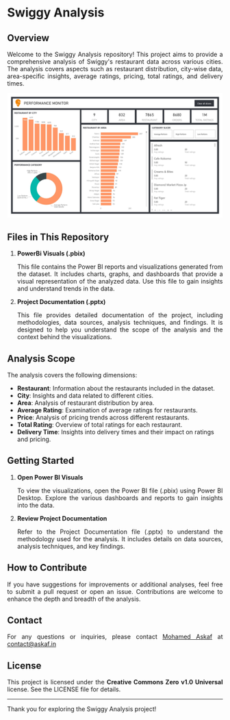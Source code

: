 # Swiggy Analysis

## Overview
<p align="justify"></p>
<p align="justify">Welcome to the Swiggy Analysis repository! This project aims to provide a comprehensive analysis of Swiggy's restaurant data across various cities. The analysis covers aspects such as restaurant distribution, city-wise data, area-specific insights, average ratings, pricing, total ratings, and delivery times.</p>

![PowerBi Preview](https://github.com/askaf11/Swiggy_Analysis/blob/main/Preview.jpg)

## Files in This Repository

1. **PowerBi Visuals (.pbix)**  
   <p align="justify">This file contains the Power BI reports and visualizations generated from the dataset. It includes charts, graphs, and dashboards that provide a visual representation of the analyzed data. Use this file to gain insights and understand trends in the data.</p>

2. **Project Documentation (.pptx)**  
   <p align="justify">This file provides detailed documentation of the project, including methodologies, data sources, analysis techniques, and findings. It is designed to help you understand the scope of the analysis and the context behind the visualizations.</p>

## Analysis Scope

The analysis covers the following dimensions:

- **Restaurant**: Information about the restaurants included in the dataset.
- **City**: Insights and data related to different cities.
- **Area**: Analysis of restaurant distribution by area.
- **Average Rating**: Examination of average ratings for restaurants.
- **Price**: Analysis of pricing trends across different restaurants.
- **Total Rating**: Overview of total ratings for each restaurant.
- **Delivery Time**: Insights into delivery times and their impact on ratings and pricing.

## Getting Started

1. **Open Power BI Visuals**  
   <p align="justify">To view the visualizations, open the Power BI file (.pbix) using Power BI Desktop. Explore the various dashboards and reports to gain insights into the data.</p>

2. **Review Project Documentation**  
   <p align="justify">Refer to the Project Documentation file (.pptx) to understand the methodology used for the analysis. It includes details on data sources, analysis techniques, and key findings.</p>

## How to Contribute

<p align="justify">If you have suggestions for improvements or additional analyses, feel free to submit a pull request or open an issue. Contributions are welcome to enhance the depth and breadth of the analysis.</p>

## Contact

<p align="justify">For any questions or inquiries, please contact <a href="https://askaf.in/" target="_blank">Mohamed Askaf</a> at <a href="mailto:contact@askaf.in">contact@askaf.in</a></p>

## License

<p align="justify">This project is licensed under the <b>Creative Commons Zero v1.0 Universal</b> license. See the LICENSE file for details.</p>

---

Thank you for exploring the Swiggy Analysis project!
